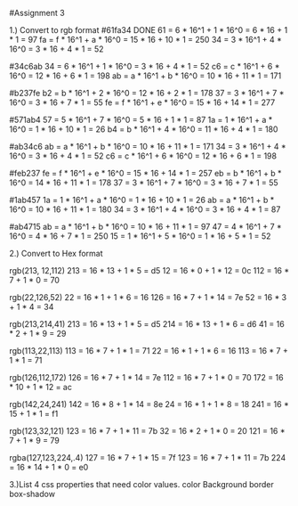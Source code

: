 #Assignment 3

1.) Convert to rgb format
#61fa34 DONE
61 = 6 * 16^1 + 1 * 16^0 = 6 * 16 + 1 * 1 = 97
fa = f * 16^1 + a * 16^0 = 15 * 16 + 10 * 1 = 250
34 = 3 * 16^1 + 4 * 16^0 = 3 * 16 + 4 * 1 = 52

#34c6ab
34 = 6 * 16^1 + 1 * 16^0 = 3 * 16 + 4 * 1 = 52
c6 = c * 16^1 + 6 * 16^0 = 12 * 16 + 6 * 1 = 198
ab = a * 16^1 + b * 16^0 = 10 * 16 + 11 * 1 = 171

#b237fe
b2 = b * 16^1 + 2 * 16^0 = 12 * 16 + 2 * 1 = 178
37 = 3 * 16^1 + 7 * 16^0 = 3 * 16 + 7 * 1 = 55
fe = f * 16^1 + e * 16^0 = 15 * 16 + 14 * 1 = 277

#571ab4
57 = 5 * 16^1 + 7 * 16^0 = 5 * 16 + 1 * 1 = 87
1a = 1 * 16^1 + a * 16^0 = 1 * 16 + 10 * 1 = 26
b4 = b * 16^1 + 4 * 16^0 = 11 * 16 + 4 * 1 = 180

#ab34c6
ab = a * 16^1 + b * 16^0 = 10 * 16 + 11 * 1 = 171
34 = 3 * 16^1 + 4 * 16^0 = 3 * 16 + 4 * 1 = 52
c6 = c * 16^1 + 6 * 16^0 = 12 * 16 + 6 * 1 = 198

#feb237
fe = f * 16^1 + e * 16^0 = 15 * 16 + 14 * 1 = 257
eb = b * 16^1 + b * 16^0 = 14 * 16 + 11 * 1 = 178
37 = 3 * 16^1 + 7 * 16^0 = 3 * 16 + 7 * 1 = 55

#1ab457
1a = 1 * 16^1 + a * 16^0 = 1 * 16 + 10 * 1 = 26
ab = a * 16^1 + b * 16^0 = 10 * 16 + 11 * 1 = 180
34 = 3 * 16^1 + 4 * 16^0 = 3 * 16 + 4 * 1 = 87

#ab4715
ab = a * 16^1 + b * 16^0 = 10 * 16 + 11 * 1 = 97
47 = 4 * 16^1 + 7 * 16^0 = 4 * 16 + 7 * 1 = 250
15 = 1 * 16^1 + 5 * 16^0 = 1 * 16 + 5 * 1 = 52

2.) Convert to Hex format

rgb(213, 12,112)
213 = 16 * 13 + 1 * 5 = d5 
12 = 16 * 0 + 1 * 12 = 0c
112 = 16 * 7 + 1 * 0 = 70

rgb(22,126,52)
22 = 16 * 1 + 1 * 6 = 16 
126 = 16 * 7 + 1 * 14 = 7e
52 = 16 * 3 + 1 * 4 = 34

rgb(213,214,41)
213 = 16 * 13 + 1 * 5 = d5
214 = 16 * 13 + 1 * 6 = d6
41 = 16 * 2 + 1 * 9 = 29

rgb(113,22,113)
113 = 16 * 7 + 1 * 1 = 71
22 = 16 * 1 + 1 * 6 = 16
113 = 16 * 7 + 1 * 1 = 71

rgb(126,112,172)
126 = 16 * 7 + 1 * 14 = 7e
112 = 16 * 7 + 1 * 0 = 70
172 = 16 * 10 + 1 * 12 = ac

rgb(142,24,241)
142 = 16 * 8 + 1 * 14 = 8e
24 = 16 * 1 + 1 * 8 = 18
241 = 16 * 15 + 1 * 1 = f1

rgb(123,32,121)
123 = 16 * 7 + 1 * 11 = 7b
32 = 16 * 2 + 1 * 0 = 20
121 = 16 * 7 + 1 * 9 = 79

rgba(127,123,224,.4)
127 = 16 * 7 + 1 * 15 = 7f
123 = 16 * 7 + 1 * 11 = 7b
224 = 16 * 14 + 1 * 0 = e0

3.)List 4 css properties that need color values.
color
Background
border
box-shadow
